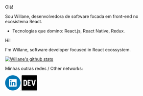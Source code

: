 Olá!

Sou Willane, desenvolvedora de software focada em front-end no ecosistema React.

- Tecnologias que domino: React.js, React Native, Redux.

Hi!

I'm Willane, software developer focused in React ecossystem.

[![Willane's github stats](https://github-readme-stats.vercel.app/api/top-langs/?username=wps13)](https://github.com/wps13/github-readme-stats)

Minhas outras redes / Other networks:

<a href='https://www.linkedin.com/in/willane-paiva/' title='linkedIn profile'>
  <img src='https://github.com/wps13/wps13/blob/main/linkedin-logo.png' alt='linkedIn logo' height=50  />
</a>
<a href='https://github.com/wps13/' title='DEV blog'>
  <img src='https://github.com/wps13/wps13/blob/main/dev-logo.png' alt='DEV logo' height=50 />
</a>

